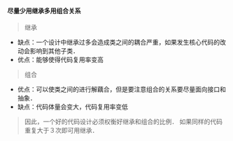 #### 尽量少用继承多用组合关系
> 继承
- 缺点：一个设计中继承过多会造成类之间的耦合严重，如果发生核心代码的改动会影响到其他子类．
- 优点：能够使得代码复用率变高

> 组合
- 优点：可以使类之间的进行解藕合，但是要注意组合的关系要尽量面向接口和抽象．
- 缺点：代码体量会变大，代码复用率变低

> 因此，一个好的代码设计必须权衡好继承和组合的比例．
如果同样的代码重复大于３次即可用继承．
